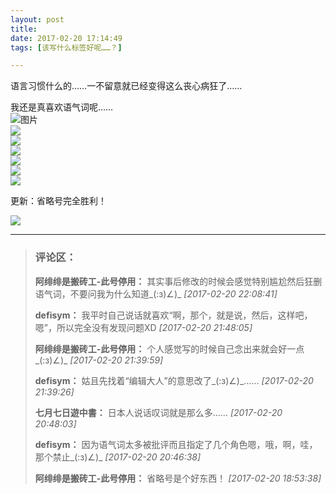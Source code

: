 ```yaml
---
layout: post
title: 
date: 2017-02-20 17:14:49
tags: [该写什么标签好呢……？]

---
```

语言习惯什么的……一不留意就已经变得这么丧心病狂了……

我还是真喜欢语气词呢……  
![图片](./images/_LofteremhSNkVpRmJBeitqWXRmSzRTOUd0aFVYOGUyK0FPTzkrc09SY1FCaW9OaEhJWnkvTElwdFRnPT0.png?=imageView&thumbnail=500x0&quality=96&stripmeta=0&type=jpg%7Cwatermark&type=2)  
![](http://imglf1.nosdn.127.net/img/emhSNkVpRmJBeitqWXRmSzRTOUd0dFRkcTdlSnlZNE95TzZvY2ZzRjBUWTZFbFdUMDFLaldRPT0.png?=imageView&thumbnail=500x0&quality=96&stripmeta=0&type=jpg%7Cwatermark&type=2)  
![](http://imglf.nosdn.127.net/img/emhSNkVpRmJBeitqWXRmSzRTOUd0dEU4NnJWV211cUlJa25jYXMvWHNLb0FaUnZ3Q3JkblV3PT0.png?=imageView&thumbnail=500x0&quality=96&stripmeta=0&type=jpg%7Cwatermark&type=2)  
![](http://imglf0.nosdn.127.net/img/emhSNkVpRmJBeitqWXRmSzRTOUd0aWhmSG9QKzlRLzg1V2d6NUJaZ3BpbFR5OHB0VHdnTmZRPT0.png?=imageView&thumbnail=500x0&quality=96&stripmeta=0&type=jpg%7Cwatermark&type=2)  
![](http://imglf1.nosdn.127.net/img/emhSNkVpRmJBeitqWXRmSzRTOUd0cVhBbnRxRXhkK3Q3ZnBCaGxYQkNrN2FsTjZnNkpIS0JBPT0.png?=imageView&thumbnail=500x0&quality=96&stripmeta=0&type=jpg%7Cwatermark&type=2)  
![](http://imglf.nosdn.127.net/img/emhSNkVpRmJBeitqWXRmSzRTOUd0bzdKMUhiMVdrcDRWNHRmTWhsN2VJSVU5Uno0KzZibGFRPT0.png?=imageView&thumbnail=500x0&quality=96&stripmeta=0&type=jpg%7Cwatermark&type=2)  
![](http://imglf1.nosdn.127.net/img/emhSNkVpRmJBeitqWXRmSzRTOUd0czJtdGhGd1hyVHdzY1dYdXVkWDhvTjNESGZyNW5LZDhRPT0.png?=imageView&thumbnail=500x0&quality=96&stripmeta=0&type=jpg%7Cwatermark&type=2)  

更新：省略号完全胜利！

![](http://imglf1.nosdn.127.net/img/emhSNkVpRmJBeitqWXRmSzRTOUd0aTBLMVM2aWJWd2VWRGJwLzNXdjdwU01ycitXc045dU5BPT0.png?=imageView&thumbnail=500x0&quality=96&stripmeta=0&type=jpg%7Cwatermark&type=2)

---
> ### 评论区：
>**阿绯绯是搬砖工-此号停用：** 其实事后修改的时候会感觉特别尴尬然后狂删语气词，不要问我为什么知道_(:з)∠)_  *[2017-02-20 22:08:41]*
>
>**defisym：** 我平时自己说话就喜欢“啊，那个，就是说，然后，这样吧，嗯”，所以完全没有发现问题XD  *[2017-02-20 21:48:05]*
>
>**阿绯绯是搬砖工-此号停用：** 个人感觉写的时候自己念出来就会好一点_(:з)∠)_  *[2017-02-20 21:39:59]*
>
>**defisym：** 姑且先找着“编辑大人”的意思改了_(:з)∠)_……  *[2017-02-20 21:39:26]*
>
>**七月七日遊中書：** 日本人说话叹词就是那么多……  *[2017-02-20 20:48:03]*
>
>**defisym：** 因为语气词太多被批评而且指定了几个角色嗯，哦，啊，哇，那个禁止_(:з)∠)_  *[2017-02-20 20:46:38]*
>
>**阿绯绯是搬砖工-此号停用：** 省略号是个好东西！  *[2017-02-20 18:53:38]*
>
>